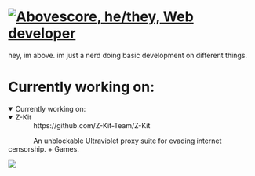 # [![Abovescore, he/they, Web developer](https://readme-typing-svg.demolab.com?font=Fira+Code&pause=1000&width=435&lines=Abovescore;he%2Fthey;Web+developer)](https://git.io/typing-svg)
hey, im above.
im just a nerd doing basic development on different things.

# Currently working on:
<details open>
<summary>Currently working on:</summary>
  <details open>
  &nbsp;&nbsp;&nbsp;&nbsp;&nbsp;&nbsp;<summary>Z-Kit</summary>
  &nbsp;&nbsp;&nbsp;&nbsp;&nbsp;&nbsp;https://github.com/Z-Kit-Team/Z-Kit
    
  &nbsp;&nbsp;&nbsp;&nbsp;&nbsp;&nbsp;&nbsp;&nbsp;&nbsp;&nbsp;&nbsp;&nbsp;&nbsp;An unblockable Ultraviolet proxy suite for evading internet censorship. + Games.
  </details>
</details>

![](https://komarev.com/ghpvc/?username=Abovescore&color=blue)
